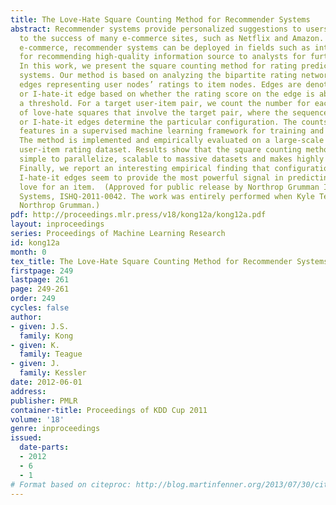 ```yaml
---
title: The Love-Hate Square Counting Method for Recommender Systems
abstract: Recommender systems provide personalized suggestions to users and are critical
  to the success of many e-commerce sites, such as Netflix and Amazon. Outside of
  e-commerce, recommender systems can be deployed in fields such as intelligence analysis,
  for recommending high-quality information source to analysts for further examination.
  In this work, we present the square counting method for rating predictions in recommender
  systems. Our method is based on analyzing the bipartite rating network with score-labeled
  edges representing user nodes’ ratings to item nodes. Edges are denoted as an I-love-it
  or I-hate-it edge based on whether the rating score on the edge is above or below
  a threshold. For a target user-item pair, we count the number for each configuration
  of love-hate squares that involve the target pair, where the sequence of I-love-it
  or I-hate-it edges determine the particular configuration. The counts are used as
  features in a supervised machine learning framework for training and rating prediction.
  The method is implemented and empirically evaluated on a large-scale Yahoo! music
  user-item rating dataset. Results show that the square counting method is fast,
  simple to parallelize, scalable to massive datasets and makes highly accurate predictions.
  Finally, we report an interesting empirical finding that configurations with consecutive
  I-hate-it edges seem to provide the most powerful signal in predicting a user’s
  love for an item.  (Approved for public release by Northrop Grumman Information
  Systems, ISHQ-2011-0042. The work was entirely performed when Kyle Teague was at
  Northrop Grumman.)
pdf: http://proceedings.mlr.press/v18/kong12a/kong12a.pdf
layout: inproceedings
series: Proceedings of Machine Learning Research
id: kong12a
month: 0
tex_title: The Love-Hate Square Counting Method for Recommender Systems
firstpage: 249
lastpage: 261
page: 249-261
order: 249
cycles: false
author:
- given: J.S.
  family: Kong
- given: K.
  family: Teague
- given: J.
  family: Kessler
date: 2012-06-01
address: 
publisher: PMLR
container-title: Proceedings of KDD Cup 2011
volume: '18'
genre: inproceedings
issued:
  date-parts:
  - 2012
  - 6
  - 1
# Format based on citeproc: http://blog.martinfenner.org/2013/07/30/citeproc-yaml-for-bibliographies/
---
```

